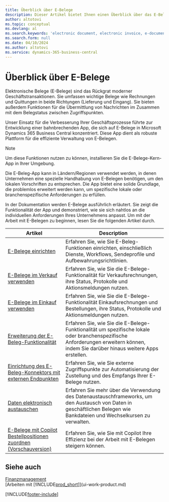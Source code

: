```yaml
---
title: Überblick über E-Belege
description: Dieser Artikel bietet Ihnen einen Überblick über das E-Belege-Modul.
author: altotovi
ms.topic: conceptual
ms.devlang: al
ms.search.keywords: 'electronic document, electronic invoice, e-document, e-invoice'
ms.search.form: null
ms.date: 04/10/2024
ms.author: altotovi
ms.service: dynamics-365-business-central
---
```


# Überblick über E-Belege

Elektronische Belege (E-Belege) sind das Rückgrat moderner Geschäftstransaktionen. Sie umfassen wichtige Belege wie Rechnungen und Quittungen in beide Richtungen (Lieferung und Eingang). Sie bieten außerdem Funktionen für die Übermittlung von Nachrichten im Zusammen mit dem Belegstatus zwischen Zugriffspunkten.

Unser Einsatz für die Verbesserung Ihrer Geschäftsprozesse führte zur Entwicklung einer bahnbrechenden App, die sich auf E-Belege in Microsoft Dynamics 365 Business Central konzentriert. Diese App dient als robuste Plattform für die effiziente Verwaltung von E-Belegen.

> [!NOTE]
> Um diese Funktionen nutzen zu können, installieren Sie die E-Belege-Kern-App in Ihrer Umgebung.  

Die E-Beleg-App kann in Ländern/Regionen verwendet werden, in denen Unternehmen eine spezielle Handhabung von E-Belegen benötigen, um den lokalen Vorschriften zu entsprechen. Die App bietet eine solide Grundlage, die problemlos erweitert werden kann, um spezifische lokale oder branchenspezifische Anforderungen zu erfüllen.

In der Dokumentation werden E-Belege ausführlich erläutert. Sie zeigt die Funktionalität der App und demonstriert, wie sie sich nahtlos an die individuellen Anforderungen Ihres Unternehmens anpasst. Um mit der Arbeit mit E-Belegen zu beginnen, lesen Sie die folgenden Artikel durch.

| Artikel | Description | 
|---------|-------------|
| [E-Belege einrichten](finance-how-setup-edocuments.md) | Erfahren Sie, wie Sie E-Beleg-Funktionen einrichten, einschließlich Dienste, Workflows, Sendeprofile und Aufbewahrungsrichtlinien. |
| [E-Belege im Verkauf verwenden](finance-how-use-edocuments.md) | Erfahren Sie, wie Sie die E-Belege-Funktionalität für Verkaufsrechnungen, ihre Status, Protokolle und Aktionsmeldungen nutzen.| 
| [E-Belege im Einkauf verwenden](finance-how-use-edocuments-purchase.md) | Erfahren Sie, wie Sie die E-Belege-Funktionalität Einkaufsrechnungen und Bestellungen, ihre Status, Protokolle und Aktionsmeldungen nutzen.|
| [Erweiterung der E-Beleg-Funktionalität](/dynamics365/business-central/dev-itpro/developer/devenv-extend-edocuments) | Erfahren Sie, wie Sie die E-Belege-Funktionalität um spezifische lokale oder branchenspezifische Anforderungen erweitern können, indem Sie darüber hinaus weitere Apps erstellen. |
| [Einrichtung des E-Beleg-Konnektors mit externen Endpunkten](finance-how-setup-edocuments-external.md) | Erfahren Sie, wie Sie externe Zugriffspunkte zur Automatisierung der Zustellung und des Empfangs Ihrer E-Belege nutzen. |
| [Daten elektronisch austauschen](across-data-exchange.md) | Erfahren Sie mehr über die Verwendung des Datenaustauschframeworks, um den Austausch von Daten in geschäftlichen Belegen wie Bankdateien und Wechselkursen zu verwalten. | 
| [E-Belege mit Copilot Bestellpositionen zuordnen (Vorschauversion)](map-edocuments-with-copilot.md) | Erfahren Sie, wie Sie mit Copilot Ihre Effizienz bei der Arbeit mit E-Belegen steigern können. |

## Siehe auch 

[Finanzmanagement](finance.md)    
[Arbeiten mit [!INCLUDE[prod_short](includes/prod_short.md)]](ui-work-product.md)  

[!INCLUDE[footer-include](includes/footer-banner.md)]
